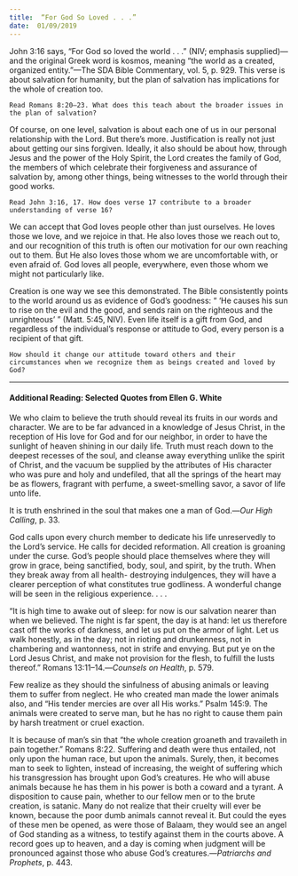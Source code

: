 ```yaml
---
title:  “For God So Loved . . .”
date:  01/09/2019
---
```


John 3:16 says, “For God so loved the world . . .” (NIV; emphasis supplied)—and the original Greek word is kosmos, meaning “the world as a created, organized entity.”—The SDA Bible Commentary, vol. 5, p. 929. This verse is about salvation for humanity, but the plan of salvation has implications for the whole of creation too.

`Read Romans 8:20–23. What does this teach about the broader issues in the plan of salvation?`

Of course, on one level, salvation is about each one of us in our personal relationship with the Lord. But there’s more. Justification is really not just about getting our sins forgiven. Ideally, it also should be about how, through Jesus and the power of the Holy Spirit, the Lord creates the family of God, the members of which celebrate their forgiveness and assurance of salvation by, among other things, being witnesses to the world through their good works.

`Read John 3:16, 17. How does verse 17 contribute to a broader understanding of verse 16?`

We can accept that God loves people other than just ourselves. He loves those we love, and we rejoice in that. He also loves those we reach out to, and our recognition of this truth is often our motivation for our own reaching out to them. But He also loves those whom we are uncomfortable with, or even afraid of. God loves all people, everywhere, even those whom we might not particularly like.

Creation is one way we see this demonstrated. The Bible consistently points to the world around us as evidence of God’s goodness: “ ‘He causes his sun to rise on the evil and the good, and sends rain on the righteous and the unrighteous’ ” (Matt. 5:45, NIV). Even life itself is a gift from God, and regardless of the individual’s response or attitude to God, every person is a recipient of that gift.

`How should it change our attitude toward others and their circumstances when we recognize them as beings created and loved by God?`

---

#### Additional Reading: Selected Quotes from Ellen G. White

We who claim to believe the truth should reveal its fruits in our words and character. We are to be far advanced in a knowledge of Jesus Christ, in the reception of His love for God and for our neighbor, in order to have the sunlight of heaven shining in our daily life. Truth must reach down to the deepest recesses of the soul, and cleanse away everything unlike the spirit of Christ, and the vacuum be supplied by the attributes of His character who was pure and holy and undefiled, that all the springs of the heart may be as flowers, fragrant with perfume, a sweet-smelling savor, a savor of life unto life. 

It is truth enshrined in the soul that makes one a man of God.—_Our High Calling_, p. 33. 

God calls upon every church member to dedicate his life unreservedly to the Lord’s service. He calls for decided reformation. All creation is groaning under the curse. God’s people should place themselves where they will grow in grace, being sanctified, body, soul, and spirit, by the truth. When they break away from all health- destroying indulgences, they will have a clearer perception of what constitutes true godliness. A wonderful change will be seen in the religious experience. . . . 

“It is high time to awake out of sleep: for now is our salvation nearer than when we believed. The night is far spent, the day is at hand: let us therefore cast off the works of darkness, and let us put on the armor of light. Let us walk honestly, as in the day; not in rioting and drunkenness, not in chambering and wantonness, not in strife and envying. But put ye on the Lord Jesus Christ, and make not provision for the flesh, to fulfill the lusts thereof.” Romans 13:11–14.—_Counsels on Health_, p. 579.

Few realize as they should the sinfulness of abusing animals or leaving them to suffer from neglect. He who created man made the lower animals also, and “His tender mercies are over all His works.” Psalm 145:9. The animals were created to serve man, but he has no right to cause them pain by harsh treatment or cruel exaction.  

It is because of man’s sin that “the whole creation groaneth and travaileth in pain together.” Romans 8:22. Suffering and death were thus entailed, not only upon the human race, but upon the animals. Surely, then, it becomes man to seek to lighten, instead of increasing, the weight of suffering which his transgression has brought upon God’s creatures. He who will abuse animals because he has them in his power is both a coward and a tyrant. A disposition to cause pain, whether to our fellow men or to the brute creation, is satanic. Many do not realize that their cruelty will ever be known, because the poor dumb animals cannot reveal it. But could the eyes of these men be opened, as were those of Balaam, they would see an angel of God standing as a witness, to testify against them in the courts above. A record goes up to heaven, and a day is coming when judgment will be pronounced against those who abuse God’s creatures.—_Patriarchs and Prophets_, p. 443.